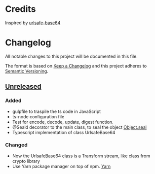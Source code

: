 # Credits
Inspired by [urlsafe-base64](https://github.com/RGBboy/urlsafe-base64)

# Changelog
All notable changes to this project will be documented in this file.

The format is based on [Keep a Changelog](http://keepachangelog.com/en/1.0.0/)
and this project adheres to [Semantic Versioning](http://semver.org/spec/v2.0.0.html).

## [Unreleased]
### Added
- gulpfile to traspile the ts code in JavaScript
- ts-node configuration file
- Test for encode, decode, update, digest function.
- \@Seald decorator to the main class, to seal the object [Object.seal](https://developer.mozilla.org/it/docs/Web/JavaScript/Reference/Global_Objects/Object/seal)
- Typescript implementation of class UrlsafeBase64

### Changed
- Now the UrlsafeBase64 class is a Transform stream, like class from
 crypto library
- Use Yarn package manager on top of npm. [Yarn](https://yarnpkg.com/lang/en/)

[Unreleased]: https://github.com/dmike16/webpushprotocol/tree/wpp-ts-d.1.0/lib/urlsafebase64
